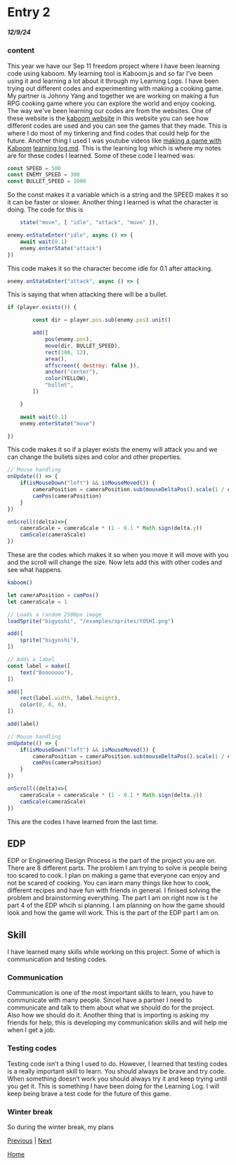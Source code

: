 # Entry 2
##### 12/9/24

### content
This year we have our Sep 11 freedom project where I have been learning code using kaboom. My learning tool is Kaboom.js and so far I’ve been using it and learning a lot about it through my Learning Logs. I have been trying out different codes and experimenting with making a cooking game. My partner is Johnny Yang and together we are working on making a fun RPG cooking game where you can explore the world and enjoy cooking. The way we've been learning our codes are from the websites. One of these website is the [kaboom website](https://kaboomjs.com/) in this website you can see how different codes are used and you can see the games that they made. This is where I do most of my tinkering and find codes that could help for the future. Another thing I used I was youtube videos like [making a game with Kaboom](https://www.youtube.com/watch?v=hgReGsh5xVU) [learning log.md](../tool/learning-log.md). This is the learning log which is where my notes are for these codes I learned. Some of these code I learned was:

`````js
const SPEED = 500
const ENEMY_SPEED = 300
const BULLET_SPEED = 1000
`````
So the const makes it a variable which is a string and the SPEED makes it so it can be faster or slower.
Another thing I learned is what the character is doing. The code for this is 
`````js
	state("move", [ "idle", "attack", "move" ]),
`````
````js
enemy.onStateEnter("idle", async () => {
	await wait(0.1)
	enemy.enterState("attack")
})
````
This code makes it so the character become idle for 0.1 after attacking. 

```js
enemy.onStateEnter("attack", async () => {
```
This is saying that when attacking there will be a bullet. 

`````js
if (player.exists()) {

		const dir = player.pos.sub(enemy.pos).unit()

		add([
			pos(enemy.pos),
			move(dir, BULLET_SPEED),
			rect(100, 12),
			area(),
			offscreen({ destroy: false }),
			anchor("center"),
			color(YELLOW),
			"bullet",
		])

	}

	await wait(0.1)
	enemy.enterState("move")

})
`````
This code makes it so if a player exists the enemy will attack you and we can change the bullets sizes and color and other properties.

`````js
// Mouse handling
onUpdate(() => {
	if(isMouseDown("left") && isMouseMoved()) {
		cameraPosition = cameraPosition.sub(mouseDeltaPos().scale(1 / cameraScale))
		camPos(cameraPosition)
	}
})

onScroll((delta)=>{
	cameraScale = cameraScale * (1 - 0.1 * Math.sign(delta.y))
	camScale(cameraScale)
})
`````
These are the codes which makes it so when you move it will move with you and the scroll will change the size. Now lets add this with other codes and see what happens.

`````js
kaboom()

let cameraPosition = camPos()
let cameraScale = 1

// Loads a random 2500px image
loadSprite("bigyoshi", "/examples/sprites/YOSHI.png")

add([
	sprite("bigyoshi"),
])

// Adds a label
const label = make([
	text("Booooooo"),
])

add([
	rect(label.width, label.height),
	color(0, 0, 0),
])

add(label)

// Mouse handling
onUpdate(() => {
	if(isMouseDown("left") && isMouseMoved()) {
		cameraPosition = cameraPosition.sub(mouseDeltaPos().scale(1 / cameraScale))
		camPos(cameraPosition)
	}
})

onScroll((delta)=>{
	cameraScale = cameraScale * (1 - 0.1 * Math.sign(delta.y))
	camScale(cameraScale)
})
`````
This are the codes I have learned from the last time. 
   
## EDP 
EDP or Engineering Design Process is the part of the project you are on. There are 8 different parts. The problem I am trying to solve is people being too scared to cook. I plan on making a game that everyone can enjoy and not be scared of cooking. You can learn many things like how to cook, different recipes and have fun with friends in general. I finised solving the problem and brainstorming everything. The part I am on right now is t he part 4 of the EDP whcih si planning. I am planning on how the game should look and how the game will work. This is the part of the EDP part I am on. 

## Skill
I have learned many skills while working on this project. Some of which is communication and testing codes.

### Communication 

Communication is one of the most important skills to learn, you have to communicate with many people. SinceI have a partner I need to communicate and talk to them about what we should do for the project. Also how we should do it. Another thing that is importing is asking my friends for help, this is developing my communication skills and will help me when I get a job.



### Testing codes 

Testing code isn’t a thing I used to do. However, I learned that testing codes is a really important skill to learn. You should always be brave and try code. When something doesn’t work you should always try it and keep trying until you get it. This is something I have been doing for the Learning Log. I will keep being brave a test code for the future of this game.

### Winter break

So during the winter break, my plans 




[Previous](entry01.md) | [Next](entry03.md)

[Home](../README.md)
